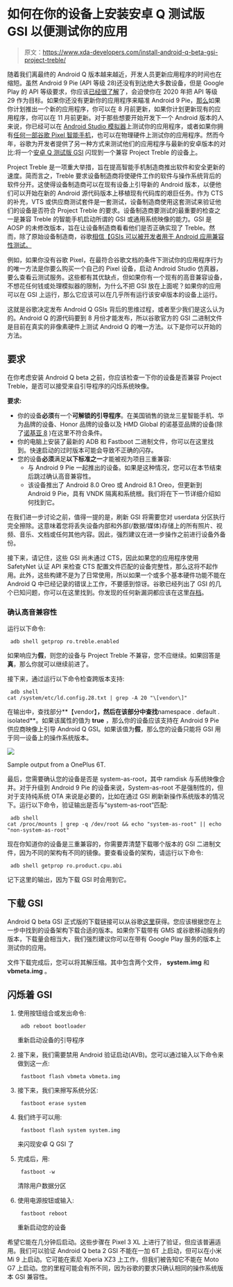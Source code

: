 # 如何在你的设备上安装安卓 Q 测试版 GSI 以便测试你的应用

> 原文：<https://www.xda-developers.com/install-android-q-beta-gsi-project-treble/>

随着我们离最终的 Android Q 版本越来越近，开发人员更新应用程序的时间也在缩短。虽然 Android 9 Pie (API 等级 28)还没有到达绝大多数设备，但是 Google Play 的 API 等级要求，你应该[已经很了解](https://www.xda-developers.com/play-store-updated-requirements-api-level-64-bit/)了，会迫使你在 2020 年把 API 等级 29 作为目标。如果你还没有更新你的应用程序来瞄准 Android 9 Pie，[那么](https://www.xda-developers.com/google-play-protect-warning-users-install-apps-targeting-older-android-versions/)如果你计划推出一个新的应用程序，你可以在 8 月前更新，如果你计划更新现有的应用程序，你可以在 11 月前更新。对于那些想要开始开发下一个 Android 版本的人来说，你已经可以在 [Android Studio 模拟器](https://www.xda-developers.com/android-q-beta-2-notification-bubbles/)上测试你的应用程序，或者如果你拥有[任何一部谷歌 Pixel 智能手机](https://www.xda-developers.com/android-q-beta-2-everything-new/)，也可以在物理硬件上测试你的应用程序。然而今年，谷歌为开发者提供了另一种方式来测试他们的应用程序与最新的安卓版本的对比:将一个[安卓 Q 测试版 GSI](https://www.xda-developers.com/android-q-gsi-project-treble/) 闪现到一个兼容 Project Treble 的设备上。

Project Treble 是一项重大举措，旨在提高智能手机制造商推出软件和安全更新的速度。简而言之，Treble 要求设备制造商将使硬件工作的软件与操作系统背后的软件分开。这使得设备制造商可以在现有设备上引导新的 Android 版本，以便他们可以开始在新的 Android 源代码版本上移植现有代码库的艰巨任务。作为 CTS 的补充，VTS 或供应商测试套件是一套测试，设备制造商使用这套测试来验证他们的设备是否符合 Project Treble 的要求。设备制造商要测试的最重要的检查之一是兼容 Treble 的智能手机启动所谓的 GSI 或通用系统映像的能力。GSI 是 AOSP 的未修改版本，旨在让设备制造商看看他们是否正确实现了 Treble。然而，除了原始设备制造商，谷歌[相信【GSIs 可以被开发者用于 Android 应用兼容性测试。](https://www.xda-developers.com/google-test-android-q-project-treble-gsi/)

例如，如果你没有谷歌 Pixel，在最符合谷歌文档的条件下测试你的应用程序行为的唯一方法是你要么购买一个自己的 Pixel 设备，启动 Android Studio 仿真器，要么查看云测试服务。这些都有其优缺点，但如果你有一个现有的高音兼容设备，不想花任何钱或处理模拟器的限制，为什么不把 GSI 放在上面呢？如果你的应用可以在 GSI 上运行，那么它应该可以在几乎所有运行该安卓版本的设备上运行。

这就是谷歌决定发布 Android Q GSIs 背后的思维过程，或者至少我们是这么认为的。Android Q 的源代码要到 8 月份才能发布，所以谷歌官方的 GSI 二进制文件是目前在真实的非像素硬件上测试 Android Q 的唯一方法。以下是你可以开始的方法。

## 要求

在你考虑安装 Android Q beta 之前，你应该检查一下你的设备是否兼容 Project Treble，是否可以接受来自引导程序的闪烁系统映像。

**要求:**

*   你的设备**必须**有一个**可解锁的引导程序**。在美国销售的骁龙三星智能手机、华为品牌的设备、Honor 品牌的设备以及 HMD Global 的诺基亚品牌的设备(除了[诺基亚 8](https://www.xda-developers.com/nokia-8-bootloader-unlock/) )在这里不符合条件。
*   你的电脑上安装了最新的 ADB 和 Fastboot 二进制文件，你可以在这里找到。快速启动的过时版本可能会导致不正确的闪存。
*   您的设备**必须**满足**以下标准之一**才能被视为项目三重兼容:
    *   与 Android 9 Pie 一起推出的设备。如果是这种情况，您可以在本节结束后跳过确认高音兼容性。
    *   该设备推出了 Android 8.0 Oreo 或 Android 8.1 Oreo，但更新到 Android 9 Pie，具有 VNDK 隔离和系统根。我们将在下一节详细介绍如何找到它。

在我们进一步讨论之前，值得一提的是，刷新 GSI 将需要您对 userdata 分区执行完全擦除。这意味着您将丢失设备内部和外部(/数据/媒体)存储上的所有照片、视频、音乐、文档或任何其他内容。因此，强烈建议在进一步操作之前进行设备外备份。

接下来，请记住，这些 GSI 尚未通过 CTS，因此如果您的应用程序使用 SafetyNet 认证 API 来检查 CTS 配置文件匹配的设备完整性，那么这将不起作用。此外，这些构建不是为了日常使用，所以如果一个或多个基本硬件功能不能在 Android Q 中已经记录的错误上工作，不要感到惊讶。谷歌已经列出了 GSI 的几个已知问题，你可以在这里找到。你发现的任何新漏洞都应该在这里[存档](https://issuetracker.google.com/issues/new?component=190602&template=1244680)。

### 确认高音兼容性

运行以下命令:

```
 adb shell getprop ro.treble.enabled 
```

如果响应为**假**，则您的设备与 Project Treble 不兼容，您不应继续。如果回答是**真**，那么你就可以继续前进了。

接下来，通过运行以下命令检查跨版本支持:

```
 adb shell
cat /system/etc/ld.config.28.txt | grep -A 20 "\[vendor\]" 
```

在输出中，查找部分**【vendor】**，然后在该部分中查找**namespace . default . isolated**。如果该属性的值为 **true** ，那么你的设备应该支持在 Android 9 Pie 供应商映像上引导 Android Q GSI。如果该值为**假**，那么您的设备只能将 GSI 用于同一设备上的操作系统版本。

 <picture>![](img/8fdfc10cfc676b2d4cab59572fcd735e.png)</picture> 

Sample output from a OnePlus 6T.

最后，您需要确认您的设备是否是 system-as-root，其中 ramdisk 与系统映像合并。对于升级到 Android 9 Pie 的设备来说，System-as-root 不是强制性的，但对于支持纯系统 OTA 来说是必要的，比如在通过 GSI 刷新新操作系统版本的情况下。运行以下命令，验证输出是否与“system-as-root”匹配:

```
 adb shell
cat /proc/mounts | grep -q /dev/root && echo "system-as-root" || echo "non-system-as-root" 
```

现在你知道你的设备是三重兼容的，你需要弄清楚下载哪个版本的 GSI 二进制文件，因为不同的架构有不同的镜像。要查看设备的架构，请运行以下命令:

```
 adb shell getprop ro.product.cpu.abi 
```

记下这里的输出，因为下载 GSI 时会用到它。

## 下载 GSI

Android Q beta GSI 正式版的下载链接可以从谷歌[这里](https://developer.android.com/preview/gsi-release-notes#downloads)获得。您应该根据您在上一步中找到的设备架构下载合适的版本。如果你下载带有 GMS 或谷歌移动服务的版本，下载量会相当大，我们强烈建议你可以在带有 Google Play 服务的版本上测试你的应用。

文件下载完成后，您可以将其解压缩。其中包含两个文件， **system.img** 和 **vbmeta.img** 。

## 闪烁着 GSI

1.  使用按钮组合或发出命令:

    ```
     adb reboot bootloader 
    ```

    重新启动设备的引导程序
2.  接下来，我们需要禁用 Android 验证启动(AVB)。您可以通过输入以下命令来做到这一点:

    ```
     fastboot flash vbmeta vbmeta.img 
    ```

3.  接下来，我们来擦写系统分区:

    ```
     fastboot erase system 
    ```

4.  我们终于可以用:

    ```
     fastboot flash system system.img 
    ```

    来闪现安卓 Q GSI 了
5.  完成后，用:

    ```
     fastboot -w 
    ```

    清除用户数据分区
6.  使用电源按钮或输入:

    ```
     fastboot reboot 
    ```

    重新启动您的设备

希望它能在几分钟后启动。这些步骤在 Pixel 3 XL 上进行了验证，但应该普遍适用。我们可以验证 Android Q beta 2 GSI 不能在一加 6T 上启动，但可以在小米 Mi 9 上启动。它可能在索尼 Xperia XZ3 上工作，但我们被告知它不能在 Moto G7 上启动。您的里程可能会有所不同，因为谷歌的要求只确认相同的操作系统版本 GSI 兼容性。